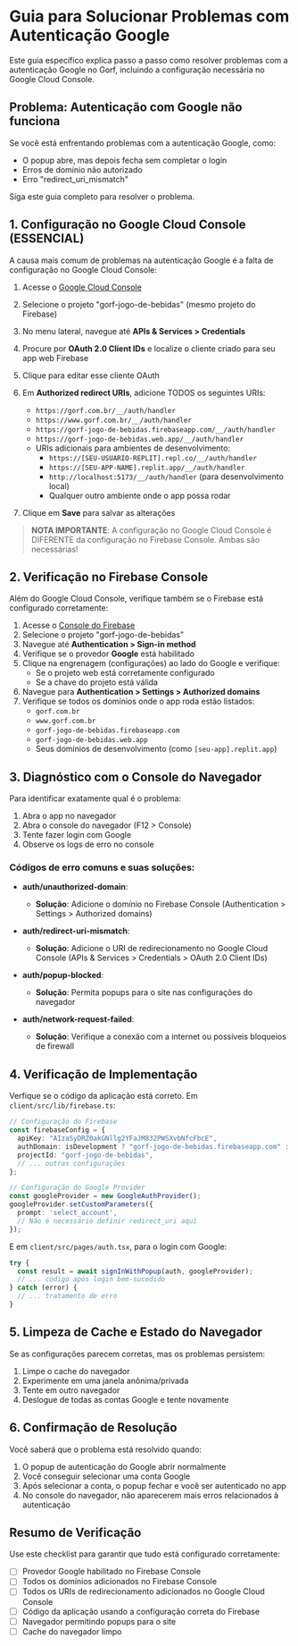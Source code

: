 # Guia para Solucionar Problemas com Autenticação Google

Este guia específico explica passo a passo como resolver problemas com a autenticação Google no Gorf, incluindo a configuração necessária no Google Cloud Console.

## Problema: Autenticação com Google não funciona

Se você está enfrentando problemas com a autenticação Google, como:
- O popup abre, mas depois fecha sem completar o login
- Erros de domínio não autorizado 
- Erro "redirect_uri_mismatch"

Siga este guia completo para resolver o problema.

## 1. Configuração no Google Cloud Console (ESSENCIAL)

A causa mais comum de problemas na autenticação Google é a falta de configuração no Google Cloud Console:

1. Acesse o [Google Cloud Console](https://console.cloud.google.com/)
2. Selecione o projeto "gorf-jogo-de-bebidas" (mesmo projeto do Firebase)
3. No menu lateral, navegue até **APIs & Services > Credentials**
4. Procure por **OAuth 2.0 Client IDs** e localize o cliente criado para seu app web Firebase
5. Clique para editar esse cliente OAuth
6. Em **Authorized redirect URIs**, adicione TODOS os seguintes URIs:
   - `https://gorf.com.br/__/auth/handler`
   - `https://www.gorf.com.br/__/auth/handler`
   - `https://gorf-jogo-de-bebidas.firebaseapp.com/__/auth/handler`
   - `https://gorf-jogo-de-bebidas.web.app/__/auth/handler`
   - URIs adicionais para ambientes de desenvolvimento:
     - `https://[SEU-USUARIO-REPLIT].repl.co/__/auth/handler`
     - `https://[SEU-APP-NAME].replit.app/__/auth/handler`
     - `http://localhost:5173/__/auth/handler` (para desenvolvimento local)
     - Qualquer outro ambiente onde o app possa rodar

7. Clique em **Save** para salvar as alterações

> **NOTA IMPORTANTE**: A configuração no Google Cloud Console é DIFERENTE da configuração no Firebase Console. Ambas são necessárias!

## 2. Verificação no Firebase Console

Além do Google Cloud Console, verifique também se o Firebase está configurado corretamente:

1. Acesse o [Console do Firebase](https://console.firebase.google.com/)
2. Selecione o projeto "gorf-jogo-de-bebidas"
3. Navegue até **Authentication > Sign-in method**
4. Verifique se o provedor **Google** está habilitado
5. Clique na engrenagem (configurações) ao lado do Google e verifique:
   - Se o projeto web está corretamente configurado
   - Se a chave do projeto está válida
6. Navegue para **Authentication > Settings > Authorized domains**
7. Verifique se todos os domínios onde o app roda estão listados:
   - `gorf.com.br`
   - `www.gorf.com.br`
   - `gorf-jogo-de-bebidas.firebaseapp.com`
   - `gorf-jogo-de-bebidas.web.app`
   - Seus domínios de desenvolvimento (como `[seu-app].replit.app`)

## 3. Diagnóstico com o Console do Navegador

Para identificar exatamente qual é o problema:

1. Abra o app no navegador
2. Abra o console do navegador (F12 > Console)
3. Tente fazer login com Google
4. Observe os logs de erro no console

### Códigos de erro comuns e suas soluções:

- **auth/unauthorized-domain**:
  - **Solução**: Adicione o domínio no Firebase Console (Authentication > Settings > Authorized domains)

- **auth/redirect-uri-mismatch**:
  - **Solução**: Adicione o URI de redirecionamento no Google Cloud Console (APIs & Services > Credentials > OAuth 2.0 Client IDs)

- **auth/popup-blocked**:
  - **Solução**: Permita popups para o site nas configurações do navegador

- **auth/network-request-failed**:
  - **Solução**: Verifique a conexão com a internet ou possíveis bloqueios de firewall

## 4. Verificação de Implementação

Verfique se o código da aplicação está correto. Em `client/src/lib/firebase.ts`:

```typescript
// Configuração do Firebase
const firebaseConfig = {
  apiKey: "AIzaSyDRZ0akGNllg2YFaJM832PWSXvbNfcFbcE",
  authDomain: isDevelopment ? "gorf-jogo-de-bebidas.firebaseapp.com" : "gorf.com.br",
  projectId: "gorf-jogo-de-bebidas",
  // ... outras configurações
};

// Configuração do Google Provider
const googleProvider = new GoogleAuthProvider();
googleProvider.setCustomParameters({
  prompt: 'select_account',
  // Não é necessário definir redirect_uri aqui
});
```

E em `client/src/pages/auth.tsx`, para o login com Google:

```typescript
try {
  const result = await signInWithPopup(auth, googleProvider);
  // ... código após login bem-sucedido
} catch (error) {
  // ... tratamento de erro
}
```

## 5. Limpeza de Cache e Estado do Navegador

Se as configurações parecem corretas, mas os problemas persistem:

1. Limpe o cache do navegador
2. Experimente em uma janela anônima/privada
3. Tente em outro navegador
4. Deslogue de todas as contas Google e tente novamente

## 6. Confirmação de Resolução

Você saberá que o problema está resolvido quando:

1. O popup de autenticação do Google abrir normalmente
2. Você conseguir selecionar uma conta Google
3. Após selecionar a conta, o popup fechar e você ser autenticado no app
4. No console do navegador, não aparecerem mais erros relacionados à autenticação

## Resumo de Verificação

Use este checklist para garantir que tudo está configurado corretamente:

- [ ] Provedor Google habilitado no Firebase Console
- [ ] Todos os domínios adicionados no Firebase Console
- [ ] Todos os URIs de redirecionamento adicionados no Google Cloud Console
- [ ] Código da aplicação usando a configuração correta do Firebase
- [ ] Navegador permitindo popups para o site
- [ ] Cache do navegador limpo